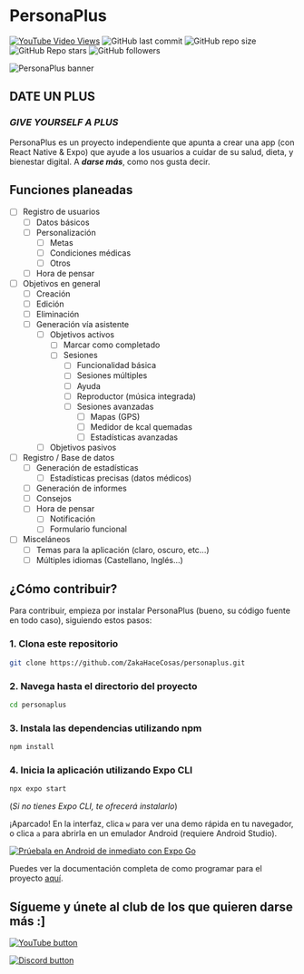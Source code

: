 # PersonaPlus

<!--Se destacará el vídeo que a mi me parezca :v-->
[![YouTube Video Views](https://img.shields.io/youtube/views/H2_0d-hLiMw?style=for-the-badge&logo=youtube)](https://www.youtube.com/watch?v=H2_0d-hLiMw)
![GitHub last commit](https://img.shields.io/github/last-commit/ZakaHaceCosas/personaplus?style=for-the-badge&logo=github&color=black)
![GitHub repo size](https://img.shields.io/github/repo-size/ZakaHaceCosas/personaplus?style=for-the-badge&logo=github)
![GitHub Repo stars](https://img.shields.io/github/stars/ZakaHaceCosas/personaplus?style=for-the-badge&logo=github&color=orange)
![GitHub followers](https://img.shields.io/github/followers/ZakaHaceCosas?style=for-the-badge&logo=github)

![PersonaPlus banner](https://personaplus.vercel.app/PP_BANNER.png)
<!--![Lines of code](https://img.shields.io/tokei/lines/github/ZakaHaceCosas/personaplus?style=for-the-badge&logo=visualstudiocode)-->
## DATE UN PLUS

### *GIVE YOURSELF A PLUS*

PersonaPlus es un proyecto independiente que apunta a crear una app (con React Native & Expo) que ayude a los usuarios a cuidar de su salud, dieta, y bienestar digital. A ***darse más***, como nos gusta decir.

## Funciones planeadas

- [ ] Registro de usuarios
  - [ ] Datos básicos
  - [ ] Personalización
    - [ ] Metas
    - [ ] Condiciones médicas
    - [ ] Otros
  - [ ] Hora de pensar
- [ ] Objetivos en general
  - [ ] Creación
  - [ ] Edición
  - [ ] Eliminación
  - [ ] Generación vía asistente
    - [ ] Objetivos activos
      - [ ] Marcar como completado
      - [ ] Sesiones
        - [ ] Funcionalidad básica
        - [ ] Sesiones múltiples
        - [ ] Ayuda
        - [ ] Reproductor (música integrada)
        - [ ] Sesiones avanzadas
          - [ ] Mapas (GPS)
          - [ ] Medidor de kcal quemadas
          - [ ] Estadísticas avanzadas
    - [ ] Objetivos pasivos
- [ ] Registro / Base de datos
  - [ ] Generación de estadísticas
    - [ ] Estadísticas precisas (datos médicos)
  - [ ] Generación de informes
  - [ ] Consejos
  - [ ] Hora de pensar
    - [ ] Notificación
    - [ ] Formulario funcional
- [ ] Misceláneos
  - [ ] Temas para la aplicación (claro, oscuro, etc...)
  - [ ] Múltiples idiomas (Castellano, Inglés...)

## ¿Cómo contribuir?

Para contribuir, empieza por instalar PersonaPlus (bueno, su código fuente en todo caso), siguiendo estos pasos:

### 1. Clona este repositorio

```bash
git clone https://github.com/ZakaHaceCosas/personaplus.git
```

### 2. Navega hasta el directorio del proyecto

```bash
cd personaplus
```

### 3. Instala las dependencias utilizando npm

```bash
npm install
```

### 4. Inicia la aplicación utilizando Expo CLI

```bash
npx expo start
```

(*Si no tienes Expo CLI, te ofrecerá instalarlo*)

¡Aparcado! En la interfaz, clica `w` para ver una demo rápida en tu navegador, o clica `a` para abrirla en un emulador Android (requiere Android Studio).

[![Prúebala en Android de inmediato con Expo Go](https://img.shields.io/badge/Runs%20with%20Expo%20Go-000.svg?style=flat-square&logo=EXPO&labelColor=f3f3f3&logoColor=000)](https://expo.dev/client)

Puedes ver la documentación completa de como programar para el proyecto [aquí](https://github.com/ZakaHaceCosas/personaplus/blob/main/DOCS.md#3-programando-personaplus).

## Sígueme y únete al club de los que quieren darse más :]

[![YouTube button](https://img.shields.io/badge/YouTube-ZakaHaceCosas-red?style=for-the-badge&logo=youtube)](https://youtube.com/@ZakaHaceCosas)

[![Discord button](https://img.shields.io/badge/Discord-Servidor_de_Discord-blue?style=for-the-badge&logo=discord&logoColor=white)](https://discord.com/invite/euVHrr46c6)
